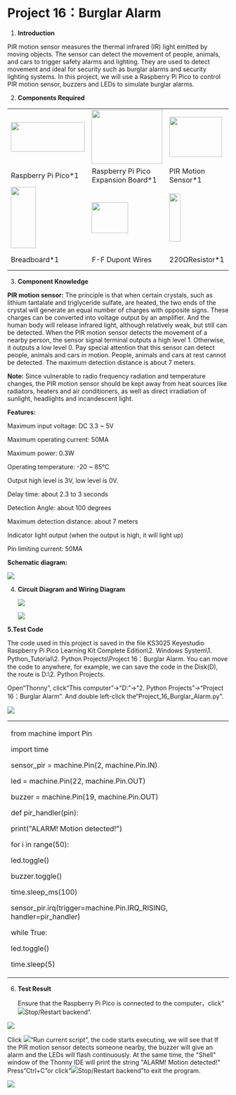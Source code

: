 # Project 16：Burglar Alarm

1.  **Introduction**

PIR motion sensor measures the thermal infrared (IR) light emitted by
moving objects. The sensor can detect the movement of people, animals,
and cars to trigger safety alarms and lighting. They are used to detect
movement and ideal for security such as burglar alarms and security
lighting systems. In this project, we will use a Raspberry Pi Pico to
control PIR motion sensor, buzzers and LEDs to simulate burglar alarms.
 

2.  **Components Required**

<table>
<tbody>
<tr class="odd">
<td><img src="https://raw.githubusercontent.com/keyestudio/KS3025-KS3025F-Keyestudio-Raspberry-Pi-Pico-Learning-Kit-Complete-Edition-Python/master/media/b1265f71184b5d144248ea3e847a18c9.jpeg" style="width:1.75486in;height:0.69861in" /></td>
<td><img src="https://raw.githubusercontent.com/keyestudio/KS3025-KS3025F-Keyestudio-Raspberry-Pi-Pico-Learning-Kit-Complete-Edition-Python/master/media/bbed91c0b45fcafc7e7163bfeabf68f9.png" style="width:1.67014in;height:1.28472in" /></td>
<td><img src="https://raw.githubusercontent.com/keyestudio/KS3025-KS3025F-Keyestudio-Raspberry-Pi-Pico-Learning-Kit-Complete-Edition-Python/master/media/99272d75b3f952a0c2dd770e2f6f5a7c.png" style="width:1.25347in;height:0.94097in" /></td>
<td><img src="https://raw.githubusercontent.com/keyestudio/KS3025-KS3025F-Keyestudio-Raspberry-Pi-Pico-Learning-Kit-Complete-Edition-Python/master/media/4b4f653a76a82a3b413855493cc58fba.png" style="width:1.0125in;height:0.86667in" /></td>
<td><img src="https://raw.githubusercontent.com/keyestudio/KS3025-KS3025F-Keyestudio-Raspberry-Pi-Pico-Learning-Kit-Complete-Edition-Python/master/media/ef77f5a64c382157fc2dea21ec373fef.png" style="width:0.29514in;height:1.25903in" /></td>
</tr>
<tr class="even">
<td>Raspberry Pi Pico*1</td>
<td>Raspberry Pi Pico Expansion Board*1</td>
<td>PIR Motion Sensor*1</td>
<td>Active Buzzer*1</td>
<td>Red LED*1</td>
</tr>
<tr class="odd">
<td><img src="https://raw.githubusercontent.com/keyestudio/KS3025-KS3025F-Keyestudio-Raspberry-Pi-Pico-Learning-Kit-Complete-Edition-Python/master/media/e380dd26e4825be9a768973802a55fe6.png" style="width:0.59028in;height:1.44583in" /></td>
<td><img src="https://raw.githubusercontent.com/keyestudio/KS3025-KS3025F-Keyestudio-Raspberry-Pi-Pico-Learning-Kit-Complete-Edition-Python/master/media/c80f7e0e045c10576b3120eea281502f.png" style="width:0.85486in;height:0.72917in" /></td>
<td><img src="https://raw.githubusercontent.com/keyestudio/KS3025-KS3025F-Keyestudio-Raspberry-Pi-Pico-Learning-Kit-Complete-Edition-Python/master/media/845d05a6108b1662b828610ba9dcb788.png" style="width:0.25833in;height:1.13681in" /></td>
<td><img src="https://raw.githubusercontent.com/keyestudio/KS3025-KS3025F-Keyestudio-Raspberry-Pi-Pico-Learning-Kit-Complete-Edition-Python/master/media/7dcbd02995be3c142b2f97df7f7c03ce.png" style="width:1.05903in;height:0.56667in" /></td>
<td><img src="https://raw.githubusercontent.com/keyestudio/KS3025-KS3025F-Keyestudio-Raspberry-Pi-Pico-Learning-Kit-Complete-Edition-Python/master/media/e9a8d050105397bb183512fb4ffdd2f6.png" style="width:0.77222in;height:0.77986in" /></td>
</tr>
<tr class="even">
<td>Breadboard*1</td>
<td>F-F Dupont Wires</td>
<td>220ΩResistor*1</td>
<td>USB Cable*1</td>
<td>Jumper Wires</td>
</tr>
</tbody>
</table>

3.  **Component Knowledge**

**PIR motion sensor:** The principle is that when certain crystals, such
as lithium tantalate and triglyceride sulfate, are heated, the two ends
of the crystal will generate an equal number of charges with opposite
signs. These charges can be converted into voltage output by an
amplifier. And the human body will release infrared light, although
relatively weak, but still can be detected. When the PIR motion sensor
detects the movement of a nearby person, the sensor signal terminal
outputs a high level 1. Otherwise, it outputs a low level 0. Pay special
attention that this sensor can detect people, animals and cars in
motion. People, animals and cars at rest cannot be detected. The maximum
detection distance is about 7 meters.

**Note:** Since vulnerable to radio frequency radiation and temperature
changes, the PIR motion sensor should be kept away from heat sources
like radiators, heaters and air conditioners, as well as direct
irradiation of sunlight, headlights and incandescent light.

**Features:**

Maximum input voltage: DC 3.3 \~ 5V

Maximum operating current: 50MA

Maximum power: 0.3W

Operating temperature: -20 \~ 85℃

Output high level is 3V, low level is 0V.

Delay time: about 2.3 to 3 seconds

Detection Angle: about 100 degrees

Maximum detection distance: about 7 meters

Indicator light output (when the output is high, it will light up)

Pin limiting current: 50MA

**Schematic diagram:**

![](/media/9e1ec604aa6f9d4a3c1fe41d4bccd699.png)

4.  **Circuit Diagram and Wiring Diagram**
    
    ![](/media/8af6a40d69c138216548320abc46ed35.png)
    
    ![](/media/d028bb819eed7cf3a08af69a47ecfce6.png)

**5.Test Code**

The code used in this project is saved in the file KS3025 Keyestudio
Raspberry Pi Pico Learning Kit Complete Edition\\2. Windows System\\1.
Python\_Tutorial\\2. Python Projects\\Project 16：Burglar Alarm. You can
move the code to anywhere, for example, we can save the code in the
Disk(D), the route is D:\\2. Python Projects.

Open“Thonny”, click“This computer”→“D:”→“2. Python Projects”→“Project
16：Burglar Alarm”. And double left-click
the“Project\_16\_Burglar\_Alarm.py”.

![](/media/7f73cbbb7625a6a44b48265d65a3c61d.png)

<table>
<tbody>
<tr class="odd">
<td><p>from machine import Pin</p>
<p>import time</p>
<p>sensor_pir = machine.Pin(2, machine.Pin.IN)</p>
<p>led = machine.Pin(22, machine.Pin.OUT)</p>
<p>buzzer = machine.Pin(19, machine.Pin.OUT)</p>
<p>def pir_handler(pin):</p>
<p>print("ALARM! Motion detected!")</p>
<p>for i in range(50):</p>
<p>led.toggle()</p>
<p>buzzer.toggle()</p>
<p>time.sleep_ms(100)</p>
<p>sensor_pir.irq(trigger=machine.Pin.IRQ_RISING, handler=pir_handler)</p>
<p>while True:</p>
<p>led.toggle()</p>
<p>time.sleep(5)</p></td>
</tr>
</tbody>
</table>

6.  **Test Result**
    
    Ensure that the Raspberry Pi Pico is connected to the
    computer，click“![](/media/27451c8a9c13e29d02bc0f5831cfaf1f.png)Stop/Restart backend”.

![](/media/e14873ab851f66c6e90699457100c992.png)

Click ![](/media/da852227207616ccd9aff28f19e02690.png)“Run current script”, the code starts
executing, we will see that If the PIR motion sensor detects someone
nearby, the buzzer will give an alarm and the LEDs will flash
continuously. At the same time, the "Shell" window of the Thonny IDE
will print the string "ALARM\! Motion detected\!" Press“Ctrl+C”or
click“![](/media/27451c8a9c13e29d02bc0f5831cfaf1f.png)Stop/Restart backend”to exit the program.

![](/media/7883b057dfdf98de0af0bdc02012d93f.png)
